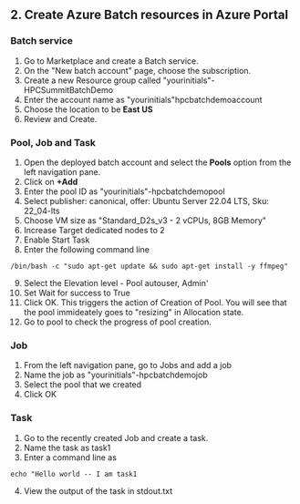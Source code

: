 ## 2. Create Azure Batch resources in Azure Portal 

### Batch service

1. Go to Marketplace and create a Batch service. 
2. On the "New batch account" page, choose the subscription. 
3. Create a new Resource group called "yourinitials"-HPCSummitBatchDemo
4. Enter the account name as "yourinitials"hpcbatchdemoaccount
5. Choose the location to be **East US**
6. Review and Create. 

### Pool, Job and Task 

1. Open the deployed batch account and select the **Pools** option from the left navigation pane. 
2. Click on **+Add** 
3. Enter the pool ID as "yourinitials"-hpcbatchdemopool
4. Select publisher: canonical, offer: Ubuntu Server 22.04 LTS, Sku: 22_04-lts
5. Choose VM size as "Standard_D2s_v3 - 2 vCPUs, 8GB Memory" 
6. Increase Target dedicated nodes to 2
7. Enable Start Task
8. Enter the following command line 

``/bin/bash -c "sudo apt-get update && sudo apt-get install -y ffmpeg"``

9. Select the Elevation level - Pool autouser, Admin'
10. Set Wait for success to True
11. Click OK. This triggers the action of Creation of Pool. You will see that the pool immideately goes to "resizing" in Allocation state. 
12. Go to pool to check the progress of pool creation. 

### Job
1. From the left navigation pane, go to Jobs and add a job
2. Name the job as "yourinitials"-hpcbatchdemojob
3. Select the pool that we created
4. Click OK

### Task

1. Go to the recently created Job and create a task. 
2. Name the task as task1
3. Enter a command line as 

`` echo "Hello world -- I am task1 ``

4. View the output of the task in stdout.txt


